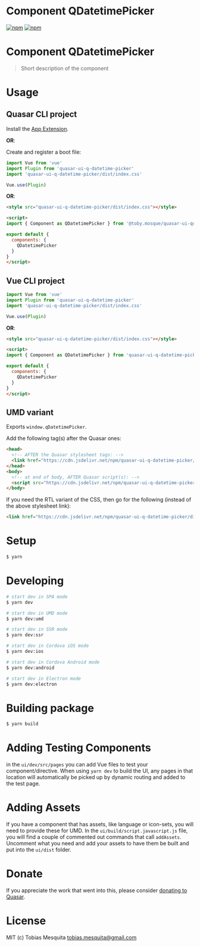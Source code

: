 # Component QDatetimePicker

[![npm](https://img.shields.io/npm/v/quasar-ui-q-datetime-picker.svg?label=quasar-ui-q-datetime-picker)](https://www.npmjs.com/package/quasar-ui-q-datetime-picker)
[![npm](https://img.shields.io/npm/dt/quasar-ui-q-datetime-picker.svg)](https://www.npmjs.com/package/quasar-ui-q-datetime-picker)

# Component QDatetimePicker
> Short description of the component


# Usage

## Quasar CLI project

Install the [App Extension](../app-extension).

**OR**:

Create and register a boot file:

```js
import Vue from 'vue'
import Plugin from 'quasar-ui-q-datetime-picker'
import 'quasar-ui-q-datetime-picker/dist/index.css'

Vue.use(Plugin)
```

**OR**:

```html
<style src="quasar-ui-q-datetime-picker/dist/index.css"></style>

<script>
import { Component as QDatetimePicker } from '@toby.mosque/quasar-ui-qdatetimepicker'

export default {
  components: {
    QDatetimePicker
  }
}
</script>
```

## Vue CLI project

```js
import Vue from 'vue'
import Plugin from 'quasar-ui-q-datetime-picker'
import 'quasar-ui-q-datetime-picker/dist/index.css'

Vue.use(Plugin)
```

**OR**:

```html
<style src="quasar-ui-q-datetime-picker/dist/index.css"></style>

<script>
import { Component as QDatetimePicker } from 'quasar-ui-q-datetime-picker'

export default {
  components: {
    QDatetimePicker
  }
}
</script>
```

## UMD variant

Exports `window.qDatetimePicker`.

Add the following tag(s) after the Quasar ones:

```html
<head>
  <!-- AFTER the Quasar stylesheet tags: -->
  <link href="https://cdn.jsdelivr.net/npm/quasar-ui-q-datetime-picker/dist/index.min.css" rel="stylesheet" type="text/css">
</head>
<body>
  <!-- at end of body, AFTER Quasar script(s): -->
  <script src="https://cdn.jsdelivr.net/npm/quasar-ui-q-datetime-picker/dist/index.umd.min.js"></script>
</body>
```
If you need the RTL variant of the CSS, then go for the following (instead of the above stylesheet link):
```html
<link href="https://cdn.jsdelivr.net/npm/quasar-ui-q-datetime-picker/dist/index.rtl.min.css" rel="stylesheet" type="text/css">
```

# Setup
```bash
$ yarn
```

# Developing
```bash
# start dev in SPA mode
$ yarn dev

# start dev in UMD mode
$ yarn dev:umd

# start dev in SSR mode
$ yarn dev:ssr

# start dev in Cordova iOS mode
$ yarn dev:ios

# start dev in Cordova Android mode
$ yarn dev:android

# start dev in Electron mode
$ yarn dev:electron
```

# Building package
```bash
$ yarn build
```

# Adding Testing Components
in the `ui/dev/src/pages` you can add Vue files to test your component/directive. When using `yarn dev` to build the UI, any pages in that location will automatically be picked up by dynamic routing and added to the test page.

# Adding Assets
If you have a component that has assets, like language or icon-sets, you will need to provide these for UMD. In the `ui/build/script.javascript.js` file, you will find a couple of commented out commands that call `addAssets`. Uncomment what you need and add your assets to have them be built and put into the `ui/dist` folder.

# Donate
If you appreciate the work that went into this, please consider [donating to Quasar](https://donate.quasar.dev).

# License
MIT (c) Tobias Mesquita <tobias.mesquita@gmail.com>
